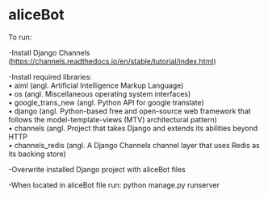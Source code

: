 # aliceBot
To run:  
  
-Install Django Channels (https://channels.readthedocs.io/en/stable/tutorial/index.html)  
  
-Install required libraries:  
•	aiml (angl. Artificial Intelligence Markup Language)  
•	os (angl. Miscellaneous operating system interfaces)  
•	google_trans_new (angl. Python API for google translate)  
•	django (angl. Python-based free and open-source web framework that follows the model-template-views (MTV) architectural pattern)  
•	channels (angl. Project that takes Django and extends its abilities beyond HTTP  
•	channels_redis (angl. A Django Channels channel layer that uses Redis as its backing store)  
  
-Overwrite installed Django project with aliceBot files  
  
-When located in aliceBot file run: python manage.py runserver  
  
